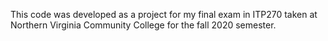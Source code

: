 This code was developed as a project for my final exam in ITP270 taken at Northern Virginia Community College for the fall 2020 semester.
